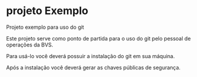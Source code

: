 # projeto Exemplo
Projeto exemplo para uso do git

Este projeto serve como ponto de partida para o uso do git pelo pessoal de operações da BVS.


Para usá-lo você deverá possuir a instalação do git em sua máquina.

Após a instalação você deverá gerar as chaves públicas de segurança.
